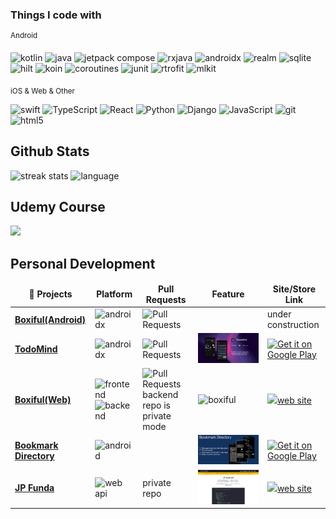 ### Things I code with
<sup>Android</sup>

<div>
<img alt="kotlin" src="https://img.shields.io/badge/Kotlin-AA11FF?&style=flat-square&logo=kotlin&logoColor=white" />
<img alt="java" src="https://img.shields.io/badge/Java-ED8B00?style=flat-square&logo=java&logoColor=white" />
<img alt="jetpack compose" src="https://img.shields.io/badge/JetpackCompose-33CC55?style=flat-square&logo=jetpackcompose&logoColor=white">
<img alt="rxjava" src="https://img.shields.io/badge/RxJava-ED00FF?style=flat-square&logo=reactivex&logoColor=white">
<img alt="androidx" src="https://img.shields.io/badge/AndroidX-227733?style=flat-square&logo=android&logoColor=white">
<img alt="realm" src="https://img.shields.io/badge/Realm-ED00DD?style=flat-square&logo=realm&logoColor=white">
<img alt="sqlite" src="https://img.shields.io/badge/SQLite-3344FF?style=flat-square&logo=sqlite&logoColor=white">
<img alt="hilt" src="https://img.shields.io/badge/Hilt-FFFF22?style=flat-square&logo=hilt&logoColor=white">
<img alt="koin" src="https://img.shields.io/badge/Koin-ED8B00?style=flat-square&logo=koin&logoColor=white">
<img alt="coroutines" src="https://img.shields.io/badge/coroutines-33FF55?style=flat-square&logo=coroutines&logoColor=white">
<img alt="junit" src="https://img.shields.io/badge/JUnit-3355FF?style=flat-square&logo=junit&logoColor=white">
<img alt="rtrofit" src="https://img.shields.io/badge/Retrofit-005522?style=flat-square&logo=retrofit&logoColor=white">
<img alt="mlkit" src="https://img.shields.io/badge/MLKit-3345EE?style=flat-square&logo=mlkit&logoColor=white">
</div>

<sub>iOS & Web & Other</sub>

<div>
<img alt="swift" src="https://img.shields.io/badge/Swift-FA7343?style=flat-square&logo=swift&logoColor=white">
<img alt="TypeScript" src="https://img.shields.io/badge/-TypeScript-007ACC?style=flat-square&logo=typescript&logoColor=white" />
<img alt="React" src="https://img.shields.io/badge/React-6622DD?style=flat-square&logo=react&logoColor=white">
<img alt="Python" src="https://img.shields.io/badge/Python-0055FF?style=flat-square&logo=python&logoColor=white" />
<img alt="Django" src="https://img.shields.io/badge/Django-22AA33?style=flat-square&logo=django&logoColor=white" />
<img alt="JavaScript" src="https://img.shields.io/badge/JavaScript-FFDF1E?style=flat-square&logo=javascript&logoColor=black" />
<img alt="git" src="https://img.shields.io/badge/-Git-F05032?style=flat-square&logo=git&logoColor=white" />
<img alt="html5" src="https://img.shields.io/badge/-HTML5-E34F26?style=flat-square&logo=html5&logoColor=white" />
</div>

<!-- Stats section -->
## Github Stats
![streak stats](https://streak-stats.demolab.com/?user=masato1230&currStreakNum=2FD3EB&fire=pink&sideLabels=F00&date_format=[Y.]n.j)
![language](https://github-readme-stats.vercel.app/api/top-langs/?username=masato1230&hide=html&layout=compact&bg_color=30,F59E0B,FF3700B3&title_color=fff&text_color=fff)

## Udemy Course

<a href="https://www.udemy.com/course/android_jetpack_compose_beginner/?referralCode=7ED55AC75187B83D2BBA">
  <img src="https://user-images.githubusercontent.com/66544606/224676414-d8a71d48-f385-4504-a9f8-9be81f26a900.png" />
</a>

## Personal Development

<table>
  <thead align="center">
    <tr border: none;>
      <td><b>🎁 Projects</b></td>
      <td><b>Platform</b></td>
      <td><b>Pull Requests</b></td>
      <td><b>Feature</b></td>
      <td><b>Site/Store Link</b></td>
    </tr>
  </thead>
  <tbody>
  <tr>
      <td><a href="https://github.com/masato1230/BoxifulAndroid"><b>Boxiful(Android)</b></a></td>
      <td><img alt="androidx" src="https://img.shields.io/badge/Android-11EE33?style=flat-square&logo=android&logoColor=white"></td>
      <td><img alt="Pull Requests" src="https://img.shields.io/github/issues-pr-closed-raw/masato1230/BoxifulAndroid"/></td>
      <td></td>
      <td>under construction</td>
    </tr>
    <tr>
      <td><a href="https://github.com/masato1230/TodoMind"><b>TodoMind</b></a></td>
      <td><img alt="androidx" src="https://img.shields.io/badge/Android-11EE33?style=flat-square&logo=android&logoColor=white"></td>
      <td><img alt="Pull Requests" src="https://img.shields.io/github/issues-pr-closed-raw/masato1230/TodoMind"/></td>
      <td><img src="images/TodoMind/TodoMind_feature.001.jpeg"></td>
      <td><a href='https://play.google.com/store/apps/details?id=com.jp_funda.todomind&pcampaignid=pcampaignidMKT-Other-global-all-co-prtnr-py-PartBadge-Mar2515-1'><img alt='Get it on Google Play' src='https://play.google.com/intl/en_us/badges/static/images/badges/en_badge_web_generic.png' width="200px"/></td>
    </tr>
	  <tr>
      <td><a href="https://github.com/masato1230/Boxiful"><b>Boxiful(Web)</b></a></td>
      <td><img alt="frontend" src="https://img.shields.io/badge/Flontend-FF00FF?style=flat-square&logo=react&logoColor=white"><img alt="backend" src="https://img.shields.io/badge/Backend-330022?style=flat-square&logo=django&logoColor=white"></td>
      <td><img alt="Pull Requests" src="https://img.shields.io/github/issues-pr-closed-raw/masato1230/boxiful"/>backend repo is private mode</td>
      <td><img alt="boxiful" src="https://newappplace-s3-prod.s3.ap-northeast-1.amazonaws.com/users/3199/applications/782/screenshot1/mlYS95dqmGS8Ah2Ju0CyyOswtyZ1zBjS93GJFaiJ.png"></td>
      <td><a href="https://boxiful.jp/"><img src="https://masato.pythonanywhere.com/static/images/OGP.jpeg" width="200px">web site</a></td>
    </tr>
    <tr>
      <td><a href="https://github.com/masato1230/URLFolder"><b>Bookmark Directory</b></a></td>
      <td><img alt="android" src="https://img.shields.io/badge/Android-11EE33?style=flat-square&logo=android&logoColor=white"></td>
      <td></td>
      <td><img src="images/BookmarkDirectory/bookmarkdirectory.001.png" /></td>
      <td><a href='https://play.google.com/store/apps/details?id=com.jp_funda.urlfolder&pcampaignid=pcampaignidMKT-Other-global-all-co-prtnr-py-PartBadge-Mar2515-1'><img alt='Get it on Google Play' src='https://play.google.com/intl/en_us/badges/static/images/badges/en_badge_web_generic.png' width="200px"/></a></td>
    </tr>
    <tr>
      <td><a href="https://github.com/thmsgbrt/nodejs-typescript-express-apollo-graphql-starter"><b>JP Funda</b></a></td>
      <td><img alt="web api" src="https://img.shields.io/badge/Web API-223eee?style=flat-square&logo=django&logoColor=white"></td>
      <td>private repo</td>
      <td><img src="images/jp_funda/Screen Shot 2022-04-29 at 21.42.57.png" /></td>
      <td><a href='https://www.jp-funda.com'><img src="https://www.jp-funda.com/static/images/jp_funda_ogp.jpeg" width="200px" />web site</a></td>
    </tr>
  </tbody>
</table>
